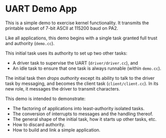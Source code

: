 UART Demo App
=============

This is a simple demo to exercise kernel functionality.  It transmits the
printable subset of 7-bit ASCII at 115200 baud on PA2.

Like all applications, this demo begins with a single task granted full trust
and authority (`demo.cc`).

This initial task uses its authority to set up two other tasks:
- A driver task to supervise the UART (`driver/driver.cc`), and
- An idle task to ensure that one task is always runnable (within `demo.cc`).

The initial task then *drops authority* except its ability to talk to the driver
task by messaging, and becomes the client task (`client/client.cc`).  In its new
role, it messages the driver to transmit characters.


This demo is intended to demonstrate:

- The factoring of applications into least-authority isolated tasks.
- The conversion of interrupts to messages and the handling thereof.
- The general shape of the initial task, how it starts up other tasks, etc.
- How to discard authority.
- How to build and link a simple application.
